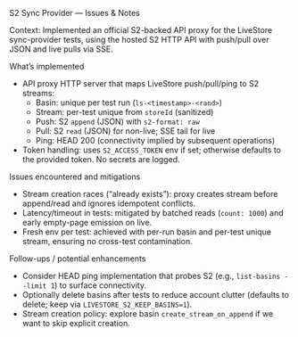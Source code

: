 S2 Sync Provider — Issues & Notes

Context: Implemented an official S2-backed API proxy for the LiveStore sync-provider tests, using the hosted S2 HTTP API with push/pull over JSON and live pulls via SSE.

What’s implemented
- API proxy HTTP server that maps LiveStore push/pull/ping to S2 streams:
  - Basin: unique per test run (`ls-<timestamp>-<rand>`)
  - Stream: per-test unique from `storeId` (sanitized)
  - Push: S2 `append` (JSON) with `s2-format: raw`
  - Pull: S2 `read` (JSON) for non-live; SSE tail for live
  - Ping: HEAD 200 (connectivity implied by subsequent operations)
- Token handling: uses `S2_ACCESS_TOKEN` env if set; otherwise defaults to the provided token. No secrets are logged.

Issues encountered and mitigations
- Stream creation races (“already exists”): proxy creates stream before append/read and ignores idempotent conflicts.
- Latency/timeout in tests: mitigated by batched reads (`count: 1000`) and early empty-page emission on live.
- Fresh env per test: achieved with per-run basin and per-test unique stream, ensuring no cross-test contamination.

Follow-ups / potential enhancements
- Consider HEAD ping implementation that probes S2 (e.g., `list-basins --limit 1`) to surface connectivity.
- Optionally delete basins after tests to reduce account clutter (defaults to delete; keep via `LIVESTORE_S2_KEEP_BASINS=1`).
- Stream creation policy: explore basin `create_stream_on_append` if we want to skip explicit creation.
